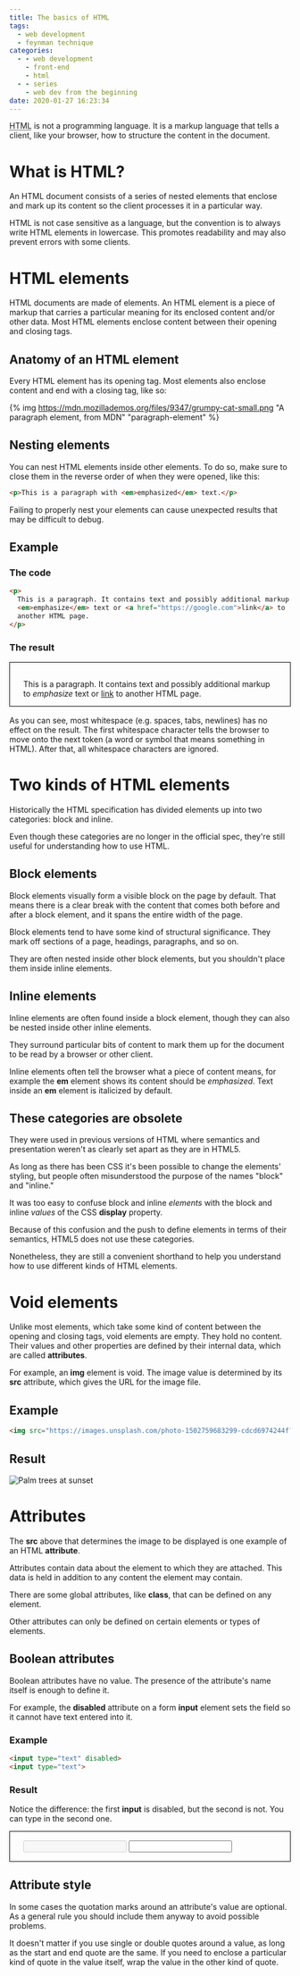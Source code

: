 ```yaml
---
title: The basics of HTML
tags:
  - web development
  - feynman technique
categories:
  - - web development
    - front-end
    - html
  - - series
    - web dev from the beginning
date: 2020-01-27 16:23:34
---
```


<abbr title="HyperText Markup Language">HTML</abbr> is not a programming language. It is a markup language that tells a client, like your browser, how to structure the content in the document.

<!-- more -->

# What is HTML?

An HTML document consists of a series of nested elements that enclose and mark up its content so the client processes it in a particular way.

HTML is not case sensitive as a language, but the convention is to always write HTML elements in lowercase. This promotes readability and may also prevent errors with some clients.

# HTML elements

HTML documents are made of elements. An HTML element is a piece of markup that carries a particular meaning for its enclosed content and/or other data. Most HTML elements enclose content between their opening and closing tags.

## Anatomy of an HTML element

Every HTML element has its opening tag. Most elements also enclose content and end with a closing tag, like so:

{% img https://mdn.mozillademos.org/files/9347/grumpy-cat-small.png "A paragraph element, from MDN" "paragraph-element" %}

## Nesting elements

You can nest HTML elements inside other elements. To do so, make sure to close them in the reverse order of when they were opened, like this:

```html
<p>This is a paragraph with <em>emphasized</em> text.</p>
```

Failing to properly nest your elements can cause unexpected results that may be difficult to debug.

## Example

### The code

```html
<p>
  This is a paragraph. It contains text and possibly additional markup to
  <em>emphasize</em> text or <a href="https://google.com">link</a> to
  another HTML page.
</p>
```

### The result

<div style="border: 1px solid black; margin-bottom: 16px; padding: 16px 24px 0;">
  <p>
    This is a paragraph. It contains text and possibly additional markup to
    <em>emphasize</em> text or <a href="https://google.com">link</a> to
    another HTML page.
  </p>
</div>

As you can see, most whitespace (e.g. spaces, tabs, newlines) has no effect on the result. The first whitespace character tells the browser to move onto the next token (a word or symbol that means something in HTML). After that, all whitespace characters are ignored.

# Two kinds of HTML elements

Historically the HTML specification has divided elements up into two categories: block and inline.

Even though these categories are no longer in the official spec, they're still useful for understanding how to use HTML.

## Block elements

Block elements visually form a visible block on the page by default. That means there is a clear break with the content that comes both before and after a block element, and it spans the entire width of the page.

Block elements tend to have some kind of structural significance. They mark off sections of a page, headings, paragraphs, and so on.

They are often nested inside other block elements, but you shouldn't place them inside inline elements.

## Inline elements

Inline elements are often found inside a block element, though they can also be nested inside other inline elements.

They surround particular bits of content to mark them up for the document to be read by a browser or other client.

Inline elements often tell the browser what a piece of content means, for example the <b>em</b> element shows its content should be _emphasized_. Text inside an <b>em</b> element is italicized by default.

## These categories are obsolete

They were used in previous versions of HTML where semantics and presentation weren't as clearly set apart as they are in HTML5.

As long as there has been CSS it's been possible to change the elements' styling, but people often misunderstood the purpose of the names "block" and "inline."

It was too easy to confuse block and inline _elements_ with the block and inline _values_ of the CSS <b>display</b> property.

Because of this confusion and the push to define elements in terms of their semantics, HTML5 does not use these categories.

Nonetheless, they are still a convenient shorthand to help you understand how to use different kinds of HTML elements.

# Void elements

Unlike most elements, which take some kind of content between the opening and closing tags, void elements are empty. They hold no content. Their values and other properties are defined by their internal data, which are called <b>attributes</b>.

For example, an <b>img</b> element is void. The image value is determined by its <b>src</b> attribute, which gives the URL for the image file.

## Example

```html
<img src="https://images.unsplash.com/photo-1502759683299-cdcd6974244f?auto=format&fit=crop&w=440&h=220&q=60" alt="Palm trees at sunset">
```

## Result

<img src="https://images.unsplash.com/photo-1502759683299-cdcd6974244f?auto=format&fit=crop&w=440&h=220&q=60" alt="Palm trees at sunset">

# Attributes

The <b>src</b> above that determines the image to be displayed is one example of an HTML <b>attribute</b>.

Attributes contain data about the element to which they are attached. This data is held in addition to any content the element may contain.

There are some global attributes, like <b>class</b>, that can be defined on any element.

Other attributes can only be defined on certain elements or types of elements.

## Boolean attributes

Boolean attributes have no value. The presence of the attribute's name itself is enough to define it.

For example, the <b>disabled</b> attribute on a form <b>input</b> element sets the field so it cannot have text entered into it.

### Example

```html
<input type="text" disabled>
<input type="text">
```

### Result

Notice the difference: the first <b>input</b> is disabled, but the second is not. You can type in the second one.

<div style="border: 1px solid black; margin-bottom: 16px; padding: 16px 24px;">
  <input type="text" disabled>
  <input type="text">
</div>

## Attribute style

In some cases the quotation marks around an attribute's value are optional. As a general rule you should include them anyway to avoid possible problems.

It doesn't matter if you use single or double quotes around a value, as long as the start and end quote are the same. If you need to enclose a particular kind of quote in the value itself, wrap the value in the other kind of quote.
